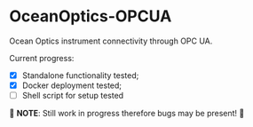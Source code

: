 # OceanOptics-OPCUA
Ocean Optics instrument connectivity through OPC UA.

Current progress:
- [x] Standalone functionality tested;
- [x] Docker deployment tested;
- [ ] Shell script for setup tested

:construction: **NOTE**: Still work in progress therefore bugs may be present! :construction:
